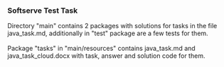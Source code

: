 ### Softserve Test Task
Directory "main" contains 2 packages with solutions for tasks in the file java_task.md, additionally in "test" package are a few tests for them.
<br><br>
Package "tasks" in "main/resources" contains java_task.md and java_task_cloud.docx with task, answer and solution code for them.